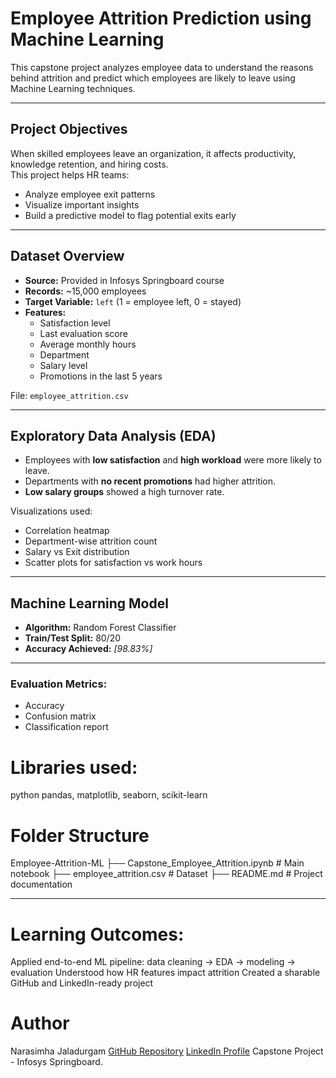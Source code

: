 # Employee Attrition Prediction using Machine Learning

This capstone project analyzes employee data to understand the reasons behind attrition and predict which employees are likely to leave using Machine Learning techniques.

---

## Project Objectives

When skilled employees leave an organization, it affects productivity, knowledge retention, and hiring costs.  
This project helps HR teams:
- Analyze employee exit patterns
- Visualize important insights
- Build a predictive model to flag potential exits early

---

## Dataset Overview

- **Source:** Provided in Infosys Springboard course
- **Records:** ~15,000 employees
- **Target Variable:** `left` (1 = employee left, 0 = stayed)
- **Features:**
  - Satisfaction level
  - Last evaluation score
  - Average monthly hours
  - Department
  - Salary level
  - Promotions in the last 5 years

File: `employee_attrition.csv`

---

## Exploratory Data Analysis (EDA)

- Employees with **low satisfaction** and **high workload** were more likely to leave.
- Departments with **no recent promotions** had higher attrition.
- **Low salary groups** showed a high turnover rate.

Visualizations used:
- Correlation heatmap
- Department-wise attrition count
- Salary vs Exit distribution
- Scatter plots for satisfaction vs work hours

---

## Machine Learning Model

- **Algorithm:** Random Forest Classifier
- **Train/Test Split:** 80/20
- **Accuracy Achieved:** *[98.83%]*

---

### Evaluation Metrics:
- Accuracy
- Confusion matrix
- Classification report


# Libraries used:
python
pandas, matplotlib, seaborn, scikit-learn

# Folder Structure
Employee-Attrition-ML
├── Capstone_Employee_Attrition.ipynb   # Main notebook
├── employee_attrition.csv              # Dataset
├── README.md                           # Project documentation

---

# Learning Outcomes:

Applied end-to-end ML pipeline: data cleaning → EDA → modeling → evaluation
Understood how HR features impact attrition
Created a sharable GitHub and LinkedIn-ready project

# Author

Narasimha Jaladurgam
[GitHub Repository](https://github.com/Narasimha-66/Employee-Attrition-ML) 
[LinkedIn Profile](https://www.linkedin.com/in/narasimha-jaladurgam-90266624b) 
Capstone Project - Infosys Springboard.




  

